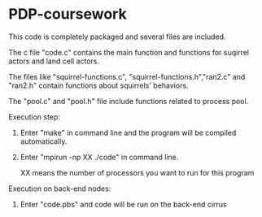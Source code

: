 # PDP-coursework

This code is completely packaged and several files are included.

The c file "code.c" contains the main function and functions for suqirrel actors and land cell actors. 

The files like "squirrel-functions.c", "squirrel-functions.h","ran2.c" and "ran2.h" contain functions about squirrels' behaviors.

The "pool.c" and "pool.h" file include functions related to process pool.

Execution step:

1. Enter "make" in command line and the program will be compiled automatically. 

2. Enter "mpirun -np XX ./code" in command line.   

    XX means the number of processors you want to run for this program 
    
Execution on back-end nodes:

1. Enter "code.pbs" and code will be run on the back-end cirrus
